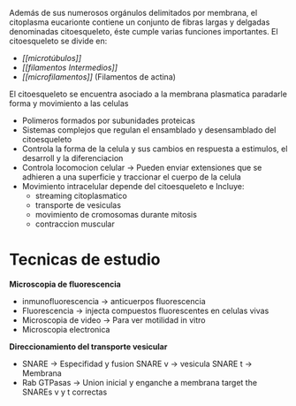 Además de sus numerosos orgánulos delimitados por membrana, el citoplasma eucarionte contiene un conjunto de fibras largas y delgadas denominadas citoesqueleto, éste cumple varias funciones importantes. El citoesqueleto se divide en:

- *[[microtúbulos]]* 
- *[[filamentos Intermedios]]*
- *[[microfilamentos]]* (Filamentos de actina)


El citoesqueleto se encuentra asociado a la membrana plasmatica paradarle forma y movimiento a las celulas
- Polimeros formados por subunidades proteicas
- Sistemas complejos que regulan el ensamblado y desensamblado del citoesqueleto
- Controla la forma de la celula y sus cambios en respuesta a estimulos, el desarroll y la diferenciacion
- Controla locomocion celular → Pueden enviar extensiones que se adhieren a una superficie y traccionar el cuerpo de la celula
- Movimiento intracelular depende del citoesqueleto e Incluye:
  - streaming citoplasmatico
  - transporte de vesiculas
  - movimiento de cromosomas durante mitosis
  - contraccion muscular


# Tecnicas de estudio

**Microscopia de fluorescencia**
- inmunofluorescencia → anticuerpos fluorescencia
- Fluorescencia → injecta compuestos fluorescentes en celulas vivas
- Microscopia de video → Para ver motilidad in vitro
- Microscopia electronica

**Direccionamiento del transporte vesicular**
- SNARE → Especifidad y fusion
  SNARE v → vesicula
  SNARE t → Membrana
- Rab GTPasas → Union inicial y enganche a membrana target the SNAREs v y t correctas
